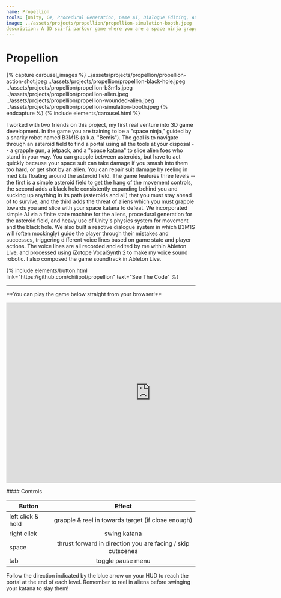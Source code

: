 ```yaml
---
name: Propellion
tools: [Unity, C#, Procedural Generation, Game AI, Dialogue Editing, Audio Production, Ableton Live, iZotope VocalSynth]
image: ../assets/projects/propellion/propellion-simulation-booth.jpeg
description: A 3D sci-fi parkour game where you are a space ninja grappling through an asteroid field and fighting aliens
---
```


# Propellion

{% capture carousel_images %}
../assets/projects/propellion/propellion-action-shot.jpeg
../assets/projects/propellion/propellion-black-hole.jpeg
../assets/projects/propellion/propellion-b3m1s.jpeg
../assets/projects/propellion/propellion-alien.jpeg
../assets/projects/propellion/propellion-wounded-alien.jpeg
../assets/projects/propellion/propellion-simulation-booth.jpeg
{% endcapture %}
{% include elements/carousel.html %}

I worked with two friends on this project, my first real venture into 3D game development.
In the game you are training to be a "space ninja," guided by a snarky robot named B3M1S (a.k.a. "Bemis").
The goal is to navigate through an asteroid field to find a portal using all the tools at your disposal -- a grapple gun, a jetpack,
and a "space katana" to slice alien foes who stand in your way. You can grapple between asteroids, but have to act quickly because
your space suit can take damage if you smash into them too hard, or get shot by an alien. You can repair suit damage by reeling in med kits floating around the asteroid field.
The game features three levels -- the first is a simple asteroid field to get the hang of the movement controls, the second adds a black hole
consistently expanding behind you and sucking up anything in its path (asteroids and all) that you must stay ahead of to survive,
and the third adds the threat of aliens which you must grapple towards you and slice with your space katana to defeat.
We incorporated simple AI via a finite state machine for the aliens, procedural generation for the asteroid field, and heavy use of Unity's physics system for movement and the black hole.
We also built a reactive dialogue system in which B3M1S will (often mockingly) guide the player through their mistakes and successes,
triggering different voice lines based on game state and player actions.
The voice lines are all recorded and edited by me within Ableton Live, and processed using iZotope VocalSynth 2 to make my voice sound robotic.
I also composed the game soundtrack in Ableton Live.

<p class="text-center">
  {% include elements/button.html link="https://github.com/chilipot/propellion" text="See The Code" %}
</p>

___

  
<p class="text-center">
  **You can play the game below straight from your browser!**
</p>
  
<p class="text-center">
  <iframe frameborder="0" src="https://itch.io/embed-upload/2574138?color=17191a" allowfullscreen="" width="768" height="480">
    <a href="https://chuckstein.itch.io/propellion-beta">
      Play Propellion - Beta on itch.io
    </a>
  </iframe>
</p>


<p class="text-center">
  #### Controls

  | Button            | Effect                                                         |
  | ----------------- |:--------------------------------------------------------------:|
  | left click & hold | grapple & reel in towards target (if close enough)             |
  | right click       | swing katana                                                   |
  | space             | thrust forward in direction you are facing / skip cutscenes    |
  | tab               | toggle pause menu                                              |

  Follow the direction indicated by the blue arrow on your HUD to reach the portal at the end of each level. Remember to reel in aliens before swinging your katana to slay them!
</p>
